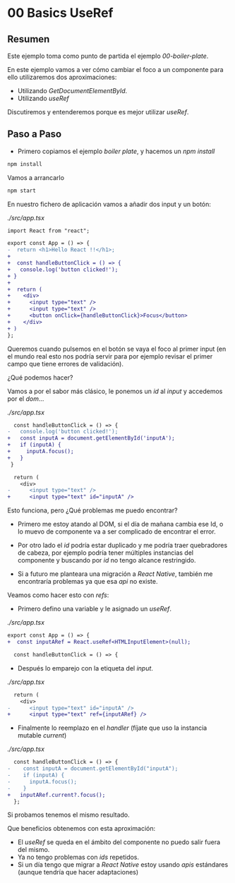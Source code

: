 # 00 Basics UseRef

## Resumen

Este ejemplo toma como punto de partida el ejemplo _00-boiler-plate_.

En este ejemplo vamos a ver cómo cambiar el foco a un componente para ello utilizaremos dos aproximaciones:

- Utilizando *GetDocumentElementById*.
- Utilizando *useRef*

Discutiremos y entenderemos porque es mejor utilizar *useRef*.

## Paso a Paso

- Primero copiamos el ejemplo *boiler plate*, y hacemos un _npm install_

```bash
npm install
```

Vamos a arrancarlo

```bash
npm start
```

En nuestro fichero de aplicación vamos a añadir dos input y un
botón:

_./src/app.tsx_

```diff
import React from "react";

export const App = () => {
-  return <h1>Hello React !!</h1>;
+
+  const handleButtonClick = () => {
+   console.log('button clicked!');
+ }
+
+  return (
+    <div>
+      <input type="text" />
+      <input type="text" />
+      <button onClick={handleButtonClick}>Focus</button>
+    </div>
+ )
};
```

Queremos cuando pulsemos en el botón se vaya el foco al primer input (en el mundo real esto nos podría servir para por ejemplo revisar el primer campo que tiene errores de validación).

¿Qué podemos hacer?

Vamos a por el sabor más clásico, le ponemos un *id* al *input*
y accedemos por el *dom*...

_./src/app.tsx_

```diff
  const handleButtonClick = () => {
-   console.log('button clicked!');
+   const inputA = document.getElementById('inputA');
+   if (inputA) {
+     inputA.focus();
+   }
 }

  return (
    <div>
-      <input type="text" />
+      <input type="text" id="inputA" />
```

Esto funciona, pero ¿Qué problemas me puedo encontrar?

- Primero me estoy atando al DOM, si el día de mañana cambia ese Id, o lo muevo de componente va a ser complicado de encontrar el error.
  
- Por otro lado el *id* podría estar duplicado y me podría traer quebradores de cabeza, por ejemplo podría tener múltiples instancias del componente y buscando por *id* no tengo alcance restringido.
  
- Si a futuro me planteara una migración a *React Native*, también me encontraría problemas ya que esa *api* no existe.

Veamos como hacer esto con *refs*:

- Primero defino una variable y le asignado un *useRef*.

_./src/app.tsx_

```diff
export const App = () => {
+  const inputARef = React.useRef<HTMLInputElement>(null);

  const handleButtonClick = () => {
```

- Después lo emparejo con la etiqueta del *input*.

_./src/app.tsx_

```diff
  return (
    <div>
-      <input type="text" id="inputA" />
+      <input type="text" ref={inputARef} />

```

- Finalmente lo reemplazo en el *handler* (fíjate que uso la instancia mutable *current*)

_./src/app.tsx_

```diff
  const handleButtonClick = () => {
-    const inputA = document.getElementById("inputA");
-    if (inputA) {
-      inputA.focus();
-    }
+   inputARef.current?.focus();
  };
```

Si probamos tenemos el mismo resultado.

Que beneficios obtenemos con esta aproximación:

- El *useRef* se queda en el ámbito del componente no puedo salir fuera del mismo.
- Ya no tengo problemas con *ids* repetidos.
- Si un día tengo que migrar a *React Native* estoy usando *apis* estándares (aunque tendría que hacer adaptaciones)
